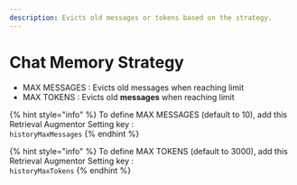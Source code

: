 ```yaml
---
description: Evicts old messages or tokens based on the strategy.
---
```


# Chat Memory Strategy

* MAX MESSAGES : Evicts old messages when reaching limit
* MAX TOKENS : Evicts old **messages** when reaching limit

{% hint style="info" %}
To define MAX MESSAGES (default to 10), add this Retrieval Augmentor Setting key :\
`historyMaxMessages`
{% endhint %}

{% hint style="info" %}
To define MAX TOKENS (default to 3000), add this Retrieval Augmentor Setting key :\
`historyMaxTokens`
{% endhint %}
